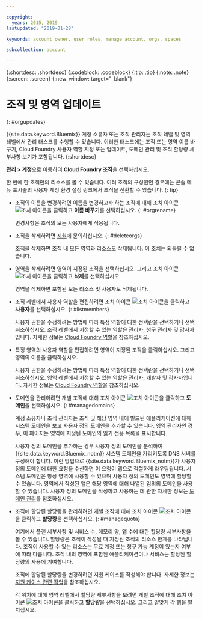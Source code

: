 ```yaml
---

copyright:
  years: 2015, 2019
lastupdated: "2019-01-28"

keywords: account owner, user roles, manage account, orgs, spaces

subcollection: account

---
```


{:shortdesc: .shortdesc}
{:codeblock: .codeblock}
{:tip: .tip}
{:note: .note}
{:screen: .screen}
{:new_window: target="_blank"}


# 조직 및 영역 업데이트
{: #orgupdates}

{{site.data.keyword.Bluemix}} 계정 소유자 또는 조직 관리자는 조직 레벨 및 영역 레벨에서 관리 태스크를 수행할 수 있습니다. 이러한 태스크에는 조직 또는 영역 이름 바꾸기, Cloud Foundry 사용자 역할 지정 또는 업데이트, 도메인 관리 및 조직 할당량 세부사항 보기가 포함됩니다.
{:shortdesc}

**관리 > 계정**으로 이동하여 **Cloud Foundry 조직**을 선택하십시오.

한 번에 한 조직만의 리소스를 볼 수 있습니다. 여러 조직의 구성원인 경우에는 콘솔 메뉴 표시줄의 사용자 계정 환경 설정 링크에서 조직을 전환할 수 있습니다.
{: tip}

  * 조직의 이름을 변경하려면 이름을 변경하고자 하는 조직에 대해 조치 아이콘 ![조치 아이콘](../icons/action-menu-icon.svg)을 클릭하고 **이름 바꾸기**를 선택하십시오.
    {: #orgrename}

    변경사항은 조직의 모든 사용자에게 적용됩니다.

  * 조직을 삭제하려면 [지원](/docs/get-support?topic=get-support-getting-customer-support)에 문의하십시오.
    {: #deleteorgs}

    조직을 삭제하면 조직 내 모든 영역과 리소스도 삭제됩니다. 이 조치는 되돌릴 수 없습니다.

  * 영역을 삭제하려면 영역이 지정된 조직을 선택하십시오. 그리고 조치 아이콘 ![조치 아이콘](../icons/action-menu-icon.svg)을 클릭하고 **삭제**를 선택하십시오.

    영역을 삭제하면 포함된 모든 리소스 및 사용자도 삭제됩니다.

  * 조직 레벨에서 사용자 역할을 편집하려면 조치 아이콘 ![조치 아이콘](../icons/action-menu-icon.svg)을 클릭하고 **사용자**를 선택하십시오.
    {: #listmembers}

    사용자 권한을 수정하려는 방법에 따라 특정 역할에 대한 선택란을 선택하거나 선택 취소하십시오. 조직 레벨에서 지정할 수 있는 역할은 관리자, 청구 관리자 및 감사자입니다. 자세한 정보는 [Cloud Foundry 역할](/docs/iam?topic=iam-cfaccess#cfroles)을 참조하십시오.

  * 특정 영역의 사용자 역할을 편집하려면 영역이 지정된 조직을 클릭하십시오. 그리고 영역의 이름을 클릭하십시오.

    사용자 권한을 수정하려는 방법에 따라 특정 역할에 대한 선택란을 선택하거나 선택 취소하십시오. 영역 레벨에서 지정할 수 있는 역할은 관리자, 개발자 및 감사자입니다. 자세한 정보는 [Cloud Foundry 역할](/docs/iam?topic=iam-cfaccess#cfroles)을 참조하십시오.

  * 도메인을 관리하려면 개별 조직에 대해 조치 아이콘 ![조치 아이콘](../icons/action-menu-icon.svg)을 클릭하고 **도메인**을 선택하십시오.
    {: #managedomains}

    계정 소유자나 조직 관리자는 조직 및 해당 영역 내에 빌드된 애플리케이션에 대해 시스템 도메인을 보고 사용자 정의 도메인을 추가할 수 있습니다. 영역 관리자인 경우, 이 페이지는 영역에 지정된 도메인의 읽기 전용 목록을 표시합니다.

    사용자 정의 도메인을 추가하는 경우 사용자 정의 도메인을 분석하여 {{site.data.keyword.Bluemix_notm}} 시스템 도메인을 가리키도록 DNS 서버를 구성해야 합니다. 이런 방법으로 {{site.data.keyword.Bluemix_notm}}가 사용자 정의 도메인에 대한 요청을 수신하면 이 요청이 앱으로 적절하게 라우팅됩니다. 시스템 도메인은 항상 영역에 사용할 수 있으며 사용자 정의 도메인도 영역에 할당할 수 있습니다. 영역에서 작성된 앱은 해당 영역에 대해 나열된 임의의 도메인을 사용할 수 있습니다. 사용자 정의 도메인을 작성하고 사용하는 데 관한 자세한 정보는 [도메인 관리](/docs/apps?topic=creating-apps-update-domain#update-domain)를 참조하십시오.

  * 조직에 할당된 할당량을 관리하려면 개별 조작에 대해 조치 아이콘 ![조치 아이콘](../icons/action-menu-icon.svg)을 클릭하고 **할당량**을 선택하십시오.
    {: #managequota}

    여기에서 플랜 세부사항 및 서비스 수, 메모리 양, 앱 수에 대한 할당량 세부사항을 볼 수 있습니다. 할당량은 조직이 작성될 때 지정된 조직의 리소스 한계를 나타냅니다. 조직이 사용할 수 있는 리소스는 무료 계정 또는 청구 가능 계정이 있는지 여부에 따라 다릅니다. 조직 내의 영역에 포함된 애플리케이션이나 서비스는 할당된 할당량의 사용에 기여합니다.

    조직에 할당된 할당량을 변경하려면 지원 케이스를 작성해야 합니다. 자세한 정보는 [지원 케이스 관련 작업](/docs/get-support?topic=get-support-open-case)을 참조하십시오.

    각 위치에 대해 영역 레벨에서 할당량 세부사항을 보려면 개별 조직에 대해 조치 아이콘 ![조치 아이콘](../icons/action-menu-icon.svg)을 클릭하고 **할당량**을 선택하십시오. 그리고 알맞게 각 행을 펼치십시오.
